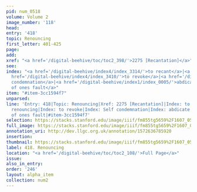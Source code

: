 ```yaml
---
pid: num_0518
volume: Volume 2
image_number: '118'
head: 
entry: '418'
topic: Renouncing
first_letter: 401-425
page: 
add: 
xref: "<a href='/digital-beehive/toc/toc2_398/'>2275 [Recantation]</a>"
see: 
index: "<a href='/digital-beehive/index4/index_3314/'>to recant</a>|<a href='/digital-beehive/index4/index_3364/'>renouncing</a>|<a
  href='/digital-beehive/index4/index_3410/'>to revoke</a>|<a href='/digital-beehive/index4/index_3608/'>Self
  condemnation</a>|<a href='/digital-beehive/index1/index_0005/'>abdicate</a>|<a href='/digital-beehive/index1/index_0780/'>condemnation
  of ones fault</a>"
item: "#item-3cc1594f7"
unparsed: 
line: 'Entry: 418|Topic: Renouncing|Xref: 2275 [Recantation]|Index: to recant|Index:
  renouncing|Index: to revoke|Index: Self condemnation|Index: abdicate|Index: condemnation
  of ones fault|#item-3cc1594f7'
selection: https://stacks.stanford.edu/image/iiif/fm855tg5659%2F1607_0585/916,2278,2869,821/full/0/default.jpg
full_image: https://stacks.stanford.edu/image/iiif/fm855tg5659%2F1607_0585/full/full/0/default.jpg
annotation_uri: http://dev.llgc.org.uk/annotation/1572636785920
insertion: 
thumbnail: https://stacks.stanford.edu/image/iiif/fm855tg5659%2F1607_0585/916,2278,600,180/250,/0/default.jpg
label: 418. Renouncing
location: "<a href='/digital-beehive/toc/toc2_108/'>Full Page</a>"
issue: 
also_in_entry: 
order: '246'
layout: alpha_item
collection: num2
---
```


